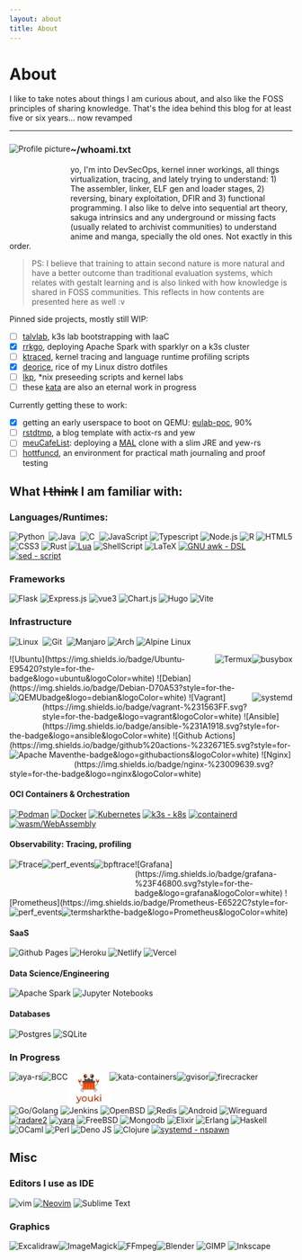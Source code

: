 ```yaml
---
layout: about
title: About
---
```


# About

<section class="quotes">
<div class="summary">
I like to take notes about things I am curious about, and also like the FOSS principles of sharing knowledge. That's the idea behind this blog for at least five or six years... now revamped
</div>
<hr class="-center">
</section>

<div>
<img align="left" height="160px" src="../../assets/about/avatar01.png" alt="Profile picture">

<h3>~/whoami.txt</h3>

yo, I'm into DevSecOps, kernel inner workings, all things virtualization, tracing, and lately trying to understand: 1) The assembler, linker, ELF gen and loader stages, 2) reversing, binary exploitation, DFIR and 3) functional programming. I also like to delve into sequential art theory, sakuga intrinsics and any underground or missing facts (usually related to archivist communities) to understand anime and manga, specially the old ones. Not exactly in this order.
<br>
</div>

> PS: I believe that training to attain second nature is more natural and have a better outcome than traditional evaluation systems, which relates with gestalt learning and is also linked with how knowledge is shared in FOSS communities. This reflects in how contents are presented here as well :v

Pinned side projects, mostly still WIP:
- [ ] [talvlab](https://github.com/deomorxsy/talvlab), k3s lab bootstrapping with IaaC
- [x] [rrkgo](https://github.com/deomorxsy/rrkgo/), deploying Apache Spark with sparklyr on a k3s cluster
- [ ] [ktraced](https://github.com/deomorxsy/ktraced), kernel tracing and language runtime profiling scripts
- [x] [deorice](https://github.com/deomorxsy/deorice), rice of my Linux distro dotfiles
- [ ] [lkp](https://github.com/deomorxsy/lkp), \*nix preseeding scripts and kernel labs
- [ ] these [kata](https://github.com/deomorxsy/kata) are also an eternal work in progress

Currently getting these to work:
- [x] getting an early userspace to boot on QEMU: [eulab-poc](https://github.com/deomorxsy/eulab-poc), 90%
- [ ] [rstdtmp](https://github.com/deomorxsy/rstdtmp), a blog template with actix-rs and yew
- [ ] [meuCafeList](https://github.com/deomorxsy/meuCafeList): deploying a [MAL](https://myanimelist.net/) clone with a slim JRE and yew-rs
- [ ] [hottfuncd](https://github.com/deomorxsy/hottfuncd), an environment for practical math journaling and proof testing

## What <s>I think</s> I am familiar with:
### Languages/Runtimes:

![Python](https://img.shields.io/badge/Python-14354C?style=for-the-badge&logo=python&logoColor=white)&nbsp;
![Java](https://img.shields.io/badge/Java-ED8B00?style=for-the-badge&logo=java&logoColor=white)&nbsp;
![C](https://img.shields.io/badge/C-00599C?style=for-the-badge&logo=c&logoColor=white)&nbsp;
![JavaScript](https://img.shields.io/badge/JavaScript-F7DF1E?style=for-the-badge&logo=javascript&logoColor=black)
![Typescript](https://img.shields.io/badge/typescript-%23007ACC.svg?&style=for-the-badge&logo=typescript&logoColor=white)
![Node.js](https://img.shields.io/badge/node.js-%2343853D.svg?&style=for-the-badge&logo=node.js&logoColor=white)
![R](https://img.shields.io/badge/r-%23276DC3.svg?&style=for-the-badge&logo=r&logoColor=white)
![HTML5](https://img.shields.io/badge/html5-%23E34F26.svg?&style=for-the-badge&logo=html5&logoColor=white)
![CSS3](https://img.shields.io/badge/css3-%231572B6.svg?&style=for-the-badge&logo=css3&logoColor=white)
![Rust](https://img.shields.io/badge/rust-%23000000.svg?style=for-the-badge)
[![Lua](https://img.shields.io/badge/Lua-blue.svg?style=for-the-badge&logo=lua)](http://www.lua.org)
![ShellScript](https://img.shields.io/badge/shell_script-%23121011.svg?style=for-the-badge&logo=gnu-bash&logoColor=white)
![LaTeX](https://img.shields.io/badge/latex-%23008080.svg?style=for-the-badge&logo=latex&logoColor=white)
[![GNU awk - DSL](https://img.shields.io/badge/(g)awk-StreamEditor-purple)](https://www.gnu.org/software/gawk/manual/)
[![sed - script](https://img.shields.io/badge/sed-StreamEditor-purple)](https://www.gnu.org/software/sed/manual/sed.html)


### Frameworks
![Flask](https://img.shields.io/badge/flask-%23000.svg?style=for-the-badge&logo=flask&logoColor=white)
![Express.js](https://img.shields.io/badge/express.js-%23404d59.svg?style=for-the-badge&logo=express&logoColor=%2361DAFB)
![vue3](https://img.shields.io/badge/vuejs-%2335495e.svg?style=for-the-badge&logo=vue-dot-js&logoColor=%234FC08D)
![Chart.js](https://img.shields.io/badge/chart.js-F5788D.svg?style=for-the-badge&logo=chart.js&logoColor=white)
![Hugo](https://img.shields.io/badge/Hugo-black.svg?style=for-the-badge&logo=Hugo)
![Vite](https://img.shields.io/badge/vite-%23646CFF.svg?style=for-the-badge&logo=vite&logoColor=white)

### Infrastructure

![Linux](https://img.shields.io/badge/Linux-E34F26?style=for-the-badge&logo=linux&logoColor=black)&nbsp;
![Git](https://img.shields.io/badge/Git-E34F26?style=for-the-badge&logo=git&logoColor=white)&nbsp;
![Manjaro](https://img.shields.io/badge/Manjaro-35BF5C?style=for-the-badge&logo=Manjaro&logoColor=white)
![Arch](https://img.shields.io/badge/Arch%20Linux-1793D1?logo=arch-linux&logoColor=fff&style=for-the-badge)
![Alpine Linux](https://img.shields.io/badge/Alpine_Linux-%230D597F.svg?style=for-the-badge&logo=alpine-linux&logoColor=white)

<a href="https://busybox.net/">
<img align="right" height="30px" src="https://djeqr6to3dedg.cloudfront.net/repo-logos/library/busybox/live/logo.png" alt="busybox">
</a>
<a href="https://github.com/termux">
<img align="right" height="30px" src="https://avatars.githubusercontent.com/u/8104776?s=200&v=4" alt="Termux">
</a>
![Ubuntu](https://img.shields.io/badge/Ubuntu-E95420?style=for-the-badge&logo=ubuntu&logoColor=white)
![Debian](https://img.shields.io/badge/Debian-D70A53?style=for-the-badge&logo=debian&logoColor=white)
<a href="https://www.qemu.org/">
<img align="left" height="60px" src="https://avatars.githubusercontent.com/u/2137033?s=200&v=4" alt="QEMU">
</a>
<a href="https://github.com/systemd">
<img align="right" height="30px" src="https://avatars.githubusercontent.com/u/1918868?s=200&v=4" alt="systemd">
</a>
![Vagrant](https://img.shields.io/badge/vagrant-%231563FF.svg?style=for-the-badge&logo=vagrant&logoColor=white)
![Ansible](https://img.shields.io/badge/ansible-%231A1918.svg?style=for-the-badge&logo=ansible&logoColor=white)
![Github Actions](https://img.shields.io/badge/github%20actions-%232671E5.svg?style=for-the-badge&logo=githubactions&logoColor=white)
<a href="https://maven.apache.org/">
<img align="left" height="25px" src="https://a11ybadges.com/badge?logo=apachemaven" alt="Apache Maven">
</a>
![Nginx](https://img.shields.io/badge/nginx-%23009639.svg?style=for-the-badge&logo=nginx&logoColor=white)

#### OCI Containers & Orchestration

[![Podman](https://a11ybadges.com/badge?logo=podman)](https://podman.io/)
[![Docker](https://img.shields.io/badge/Docker-2496ED?style=for-the-badge&logo=docker&logoColor=white)](https://www.docker.com/)
[![Kubernetes](https://img.shields.io/badge/kubernetes-%23326ce5.svg?style=for-the-badge&logo=kubernetes&logoColor=white)](https://kubernetes.io/)
[![k3s - k8s](https://img.shields.io/badge/k3s-k8s-black)](https://k3s.io/)
[![containerd](https://a11ybadges.com/badge?logo=containerd)](https://github.com/containerd/containerd)
<a href="https://webassembly.org/">
<img height="30px" src="https://avatars.githubusercontent.com/u/11578470?s=200&v=4" alt="wasm/WebAssembly">
</a>

#### Observability: Tracing, profiling
<a href="https://www.kernel.org/doc/html/latest/trace/ftrace.html?highlight=cache">
<img align="left" height="60px" src="../../assets/about/ftrace.png" alt="Ftrace">
</a>
<a href="https://perf.wiki.kernel.org/index.php/Main_Page">
<img align="left" height="60px" src="../../assets/about/perf_events.png" alt="perf_events">
</a>
<a href="https://twitter.com/brendangregg/status/1217170899398299648/">
<img align="left" height="60px" src="https://pbs.twimg.com/media/EORCQ9xUcAMhT6w?format=jpg&name=small" alt="bpftrace">
</a>
![Grafana](https://img.shields.io/badge/grafana-%23F46800.svg?style=for-the-badge&logo=grafana&logoColor=white)
![Prometheus](https://img.shields.io/badge/Prometheus-E6522C?style=for-the-badge&logo=Prometheus&logoColor=white)
<a href="https://www.tcpdump.org/">
<img align="left" height="30px" src="https://www.kali.org/tools/tcpdump/images/tcpdump-logo.svg" alt="perf_events">
</a>
<a href="https://github.com/gcla/termshark">
<img align="left" height="30px" src="/assets/about/termshark-sample.svg" alt="termshark">
</a>


#### SaaS

![Github Pages](https://img.shields.io/badge/github%20pages-121013?style=for-the-badge&logo=github&logoColor=white)
![Heroku](https://img.shields.io/badge/heroku-%23430098.svg?style=for-the-badge&logo=heroku&logoColor=white)
![Netlify](https://img.shields.io/badge/netlify-%23000000.svg?style=for-the-badge&logo=netlify&logoColor=#00C7B7)
![Vercel](https://img.shields.io/badge/vercel-%23000000.svg?style=for-the-badge&logo=vercel&logoColor=white)

#### Data Science/Engineering

![Apache Spark](https://img.shields.io/badge/apache%20spark-E25A1C.svg?&style=for-the-badge&logo=Apache%20Spark&logoColor=white)
![Jupyter Notebooks](https://img.shields.io/badge/Jupyter-%23F37626.svg?style=for-the-badge&logo=Jupyter&logoColor=white)

#### Databases

![Postgres](https://img.shields.io/badge/postgres-336791.svg?&style=for-the-badge&logo=postgresql&logoColor=white)
![SQLite](https://img.shields.io/badge/sqlite-%2307405e.svg?style=for-the-badge&logo=sqlite&logoColor=white)

### In Progress
<a href="https://github.com/aya-rs/aya">
<img align="left" height="60px" src="https://aya-rs.dev/assets/images/crabby.svg" alt="aya-rs">
</a>
<a href="https://github.com/iovisor/bcc">
<img align="left" height="60px" src="../../assets/about/bcc.png" alt="BCC">
</a>
<a href="https://github.com/containers/youki">
<img align="left" height="60px" src="https://raw.githubusercontent.com/containers/youki/main/docs/youki.png" alt="youki">
</a>
<a href="https://github.com/kata-containers/kata-containers">
<img align="left" height="60px" src="https://avatars.githubusercontent.com/u/33289952?s=200&v=4" alt="kata-containers">
</a>
<a href="https://github.com/google/gvisor">
<img align="left" height="60px" src="https://gvisor.dev/assets/logos/logo_solo_on_dark.svg" alt="gvisor">
</a>

<a href="https://github.com/firecracker-microvm">
<img align="left" height="60px" src="https://avatars.githubusercontent.com/u/44477506?s=200&v=4" alt="firecracker">
</a>

![Go/Golang](https://img.shields.io/badge/go-%2300ADD8.svg?style=for-the-badge&logo=go&logoColor=white)
![Jenkins](https://img.shields.io/badge/jenkins-%232C5263.svg?style=for-the-badge&logo=jenkins&logoColor=white)
![OpenBSD](https://img.shields.io/badge/-OpenBSD-%23FCC771?style=for-the-badge&logo=openbsd&logoColor=black)
![Redis](https://img.shields.io/badge/redis-%23DD0031.svg?style=for-the-badge&logo=redis&logoColor=white)
![Android](https://img.shields.io/badge/Android-3DDC84?style=for-the-badge&logo=android&logoColor=white)
![Wireguard](https://img.shields.io/badge/wireguard-%2388171A.svg?style=for-the-badge&logo=wireguard&logoColor=white)
[![radare2](https://raw.githubusercontent.com/radareorg/radare2/master/doc/images/r2emoji.png)](https://www.radare.org/n/index.html)
[![yara](https://avatars.githubusercontent.com/u/7701252?s=48&v=4)](https://github.com/VirusTotal/yara)
![FreeBSD](https://img.shields.io/badge/-FreeBSD-%23870000?style=for-the-badge&logo=freebsd&logoColor=white)
![Mongodb](https://img.shields.io/badge/MongoDB-%234ea94b.svg?&style=for-the-badge&logo=mongodb&logoColor=white)
![Elixir](https://img.shields.io/badge/elixir-%234B275F.svg?style=for-the-badge&logo=elixir&logoColor=white)
![Erlang](https://img.shields.io/badge/Erlang-white.svg?style=for-the-badge&logo=erlang&logoColor=a90533)
![Haskell](https://img.shields.io/badge/Haskell-5e5086?style=for-the-badge&logo=haskell&logoColor=white)
![OCaml](https://a11ybadges.com/badge?logo=ocaml)
![Perl](https://img.shields.io/badge/perl-%2339457E.svg?style=for-the-badge&logo=perl&logoColor=white)
![Deno JS](https://img.shields.io/badge/deno%20js-000000?style=for-the-badge&logo=deno&logoColor=white)
![Clojure](https://img.shields.io/badge/Clojure-%23Clojure.svg?style=for-the-badge&logo=Clojure&logoColor=Clojure)
[![systemd - nspawn](https://img.shields.io/badge/systemd-nspawn-blue)](https://www.freedesktop.org/software/systemd/man/latest/systemd-nspawn.html)

## Misc

### Editors I use as IDE

![vim](https://img.shields.io/badge/VIM-%2311AB00.svg?style=for-the-badge&logo=vim&logoColor=white)
[![Neovim](https://img.shields.io/badge/Neovim%200.5+-green.svg?style=for-the-badge&logo=neovim)](https://neovim.io)
![Sublime Text](https://img.shields.io/badge/sublime_text-%23575757.svg?style=for-the-badge&logo=sublime-text&logoColor=important)

### Graphics

![Blender](https://img.shields.io/badge/blender-%23F5792A.svg?style=for-the-badge&logo=blender&logoColor=white)
![GIMP](https://img.shields.io/badge/Gimp-657D8B?style=for-the-badge&logo=gimp&logoColor=FFFFFF)
![Inkscape](https://img.shields.io/badge/Inkscape-e0e0e0?style=for-the-badge&logo=inkscape&logoColor=080A13)
<a href="https://github.com/excalidraw">
<img align="left" height="30px" src="https://avatars.githubusercontent.com/u/59452120?s=200&v=4" alt="Excalidraw">
</a>
<a href="https://imagemagick.org/">
<img align="left" height="30px" src="https://imagemagick.org/image/wand.ico" alt="ImageMagick">
</a>
<a href="https://github.com/FFmpeg/FFmpeg">
<img align="left" height="30px" src="https://avatars.githubusercontent.com/u/729418?s=200&v=4" alt="FFmpeg">
</a>



